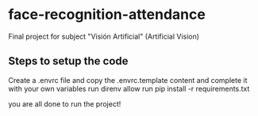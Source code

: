 # face-recognition-attendance
Final project for subject "Visión Artificial" (Artificial Vision)

## Steps to setup the code

Create a .envrc file and copy the .envrc.template content and complete it with your own variables
run direnv allow
run pip install -r requirements.txt

you are all done to run the project!
